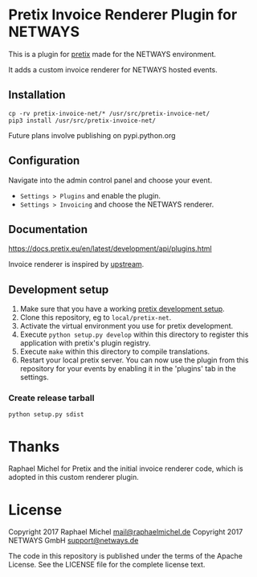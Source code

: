 # Pretix Invoice Renderer Plugin for NETWAYS

This is a plugin for [pretix](https://github.com/pretix/pretix) made for the NETWAYS environment.

It adds a custom invoice renderer for NETWAYS hosted events.


## Installation

```
cp -rv pretix-invoice-net/* /usr/src/pretix-invoice-net/
pip3 install /usr/src/pretix-invoice-net/
```

Future plans involve publishing on pypi.python.org

## Configuration

Navigate into the admin control panel and choose your event.

* `Settings > Plugins` and enable the plugin.
* `Settings > Invoicing` and choose the NETWAYS renderer.


## Documentation

https://docs.pretix.eu/en/latest/development/api/plugins.html

Invoice renderer is inspired by [upstream](https://github.com/pretix/pretix/blob/master/src/pretix/base/invoice.py).

## Development setup

1. Make sure that you have a working [pretix development setup](https://docs.pretix.eu/en/latest/development/setup.html).
2. Clone this repository, eg to ``local/pretix-net``.
3. Activate the virtual environment you use for pretix development.
4. Execute ``python setup.py develop`` within this directory to register this application with pretix's plugin registry.
5. Execute ``make`` within this directory to compile translations.
6. Restart your local pretix server. You can now use the plugin from this repository for your events by enabling it in
   the 'plugins' tab in the settings.

### Create release tarball

```
python setup.py sdist
```

# Thanks

Raphael Michel for Pretix and the initial invoice renderer code, which is adopted in this custom renderer plugin.

# License


Copyright 2017 Raphael Michel <mail@raphaelmichel.de>
Copyright 2017 NETWAYS GmbH <support@netways.de>

The code in this repository is published under the terms of the Apache License.
See the LICENSE file for the complete license text.
